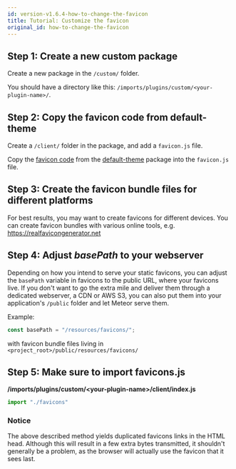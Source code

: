 ```yaml
---
id: version-v1.6.4-how-to-change-the-favicon
title: Tutorial: Customize the favicon
original_id: how-to-change-the-favicon
---
```


## Step 1: Create a new custom package
Create a new package in the `/custom/` folder.

You should have a directory like this: `/imports/plugins/custom/<your-plugin-name>/`.

## Step 2: Copy the favicon code from default-theme
Create a `/client/` folder in the package, and add a `favicon.js` file.

Copy the [favicon code](https://github.com/reactioncommerce/reaction/blob/v1.6.4/imports/plugins/included/default-theme/client/favicons.js) from the [default-theme](https://github.com/reactioncommerce/reaction/tree/v1.6.4/imports/plugins/included/default-theme) package into the `favicon.js` file.

## Step 3: Create the favicon bundle files for different platforms
For best results, you may want to create favicons for different devices. You can create favicon bundles with various online tools, e.g. https://realfavicongenerator.net

## Step 4: Adjust *basePath* to your webserver
Depending on how you intend to serve your static favicons, you can adjust the `basePath` variable in favicons to the public URL, where your favicons live. If you don't want to go the extra mile and deliver them through a dedicated webserver, a CDN or AWS S3, you can also put them into your application's `/public` folder and let Meteor serve them.

Example:
```js
const basePath = "/resources/favicons/";
```
with favicon bundle files living in `<project_root>/public/resources/favicons/`

## Step 5: Make sure to import favicons.js

**/imports/plugins/custom/&lt;your-plugin-name&gt;/client/index.js**
```js
import "./favicons"
```

### Notice
The above described method yields duplicated favicons links in the HTML head. Although this will result in a few extra bytes transmitted, it shouldn't generally be a problem, as the browser will actually use the favicon that it sees last.
